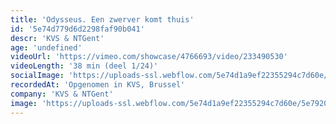 ```yaml
---
title: 'Odysseus. Een zwerver komt thuis'
id: '5e74d779d6d2298faf90b041'
descr: 'KVS & NTGent'
age: 'undefined'
videoUrl: 'https://vimeo.com/showcase/4766693/video/233490530'
videoLength: '38 min (deel 1/24)'
socialImage: 'https://uploads-ssl.webflow.com/5e74d1a9ef22355294c7d60e/5e79207f503ad57f0256ec15_KVS_Odysseus_cover_captatie_landscape_web.jpeg'
recordedAt: 'Opgenomen in KVS, Brussel'
company: 'KVS & NTGent'
image: 'https://uploads-ssl.webflow.com/5e74d1a9ef22355294c7d60e/5e79207f503ad57f0256ec15_KVS_Odysseus_cover_captatie_landscape_web.jpeg'
---
```

